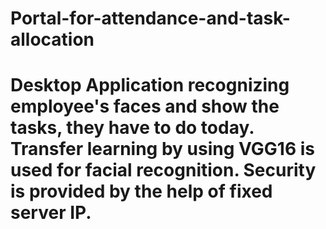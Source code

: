# Portal-for-attendance-and-task-allocation
# Desktop Application recognizing employee's faces and show the tasks, they have to do today. Transfer learning by using VGG16 is used for facial recognition. Security is provided by the help of fixed server IP.
